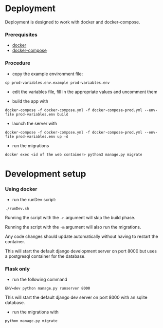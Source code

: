 # Deployment

Deployment is designed to work with docker and docker-compose.

### Prerequisites

- [docker][docker]
- [docker-compose][dc]


[docker]: https://www.docker.com/
[dc]: https://docs.docker.com/compose/

### Procedure

- copy the example environment file:
 ```
 cp prod-variables.env.example prod-variables.env
```

- edit the variables file, fill in the appropriate values and uncomment them

- build the app with

```shell script
docker-compose -f docker-compose.yml -f docker-compose-prod.yml --env-file prod-variables.env build
```
- launch the server with

```shell script
docker-compose -f docker-compose.yml -f docker-compose-prod.yml --env-file prod-variables.env up -d
```

- run the migrations

```shell script
docker exec <id of the web container> python3 manage.py migrate
```


# Development setup

### Using docker

- run the runDev script:

```shell script
./runDev.sh
```

Running the script with the `-n` argument will skip the build phase.

Running the script with the `-m` argument will also run the migrations.

Any code changes should update automatically without having to restart the container.

This will start the default django development server on port 8000 
but uses a postgresql container for the database.


### Flask only

- run the following command
```shell script
ENV=dev python manage.py runserver 8000
```

This will start the default django dev server on port 8000 with an sqlite database. 

- run the migrations with
```shell script
python manage.py migrate
```

